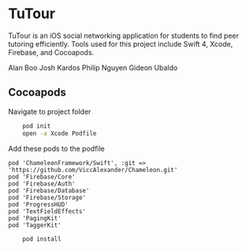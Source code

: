 # TuTour

TuTour is an iOS social networking application for students to find peer tutoring efficiently. Tools used for this project include Swift 4, Xcode, Firebase, and Cocoapods.

Alan Boo
Josh Kardos
Philip Nguyen
Gideon Ubaldo

## Cocoapods
Navigate to project folder
```bash
	pod init
	open -a Xcode Podfile
```
Add these pods to the podfile
```podfile
pod 'ChameleonFramework/Swift', :git => 'https://github.com/ViccAlexander/Chameleon.git'
pod 'Firebase/Core'
pod 'Firebase/Auth'
pod 'Firebase/Database'
pod 'Firebase/Storage'
pod 'ProgressHUD'
pod 'TextFieldEffects'
pod 'PagingKit'
pod 'TaggerKit'
```
```bash
	pod install
```

